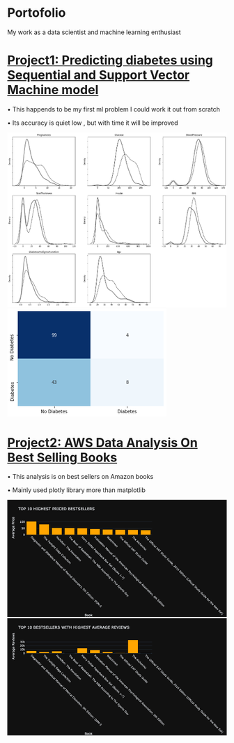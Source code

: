 # Portofolio
My work as a data scientist and machine learning enthusiast

# [Project1: Predicting diabetes using Sequential and Support Vector Machine model](https://github.com/oboo1156/diabetes_prediction_with_different_models/blob/main/diabetes_prediction_with%20different_models.ipynb)

• This happends to be my first ml problem I could work it out from scratch

• Its accuracy is quiet low , but with time it will be improved
 
 ![Relationship between diabetic and non-diabetic patients](https://github.com/oboo1156/Portofolio/blob/main/images/PROJ1.2.png)
 ![Heatmap of diabetic and non-diabetic patients](https://github.com/oboo1156/Portofolio/blob/main/images/PROJ1.png)
 
 
# [Project2: AWS Data Analysis On Best Selling Books ](https://github.com/oboo1156/AWS_data_analysis_on_top_50_selling_books/blob/new_work/AWS_data_analysis_on_top_50_selling_books.ipynb)

• This analysis is on best sellers on Amazon books

• Mainly used plotly library more than matplotlib
 
 ![TOP 10 HIGHEST PRICED BESTSELLERS](https://github.com/oboo1156/Portofolio/blob/adding-aws_top_selling_books/images/newplot%20(1).png)
 ![TOP 10 BESTSELLERS WITH HIGHEST AVERAGE REVIEWS ](https://github.com/oboo1156/Portofolio/blob/adding-aws_top_selling_books/images/newplot%20(2).png)


